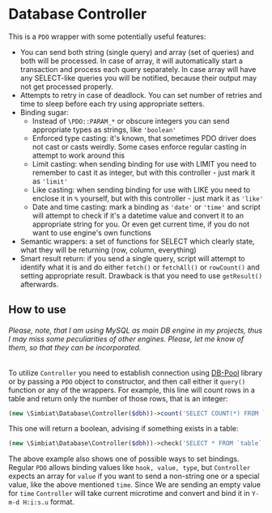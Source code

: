 # Database Controller

This is a `PDO` wrapper with some potentially useful features:
- You can send both string (single query) and array (set of queries) and both will be processed. In case of array, it will automatically start a transaction and process each query separately. In case array will have any SELECT-like queries you will be notified, because their output may not get processed properly.
- Attempts to retry in case of deadlock. You can set number of retries and time to sleep before each try using appropriate setters.
- Binding sugar:
    - Instead of `\PDO::PARAM_*` or obscure integers you can send appropriate types as strings, like `'boolean'`
    - Enforced type casting: it's known, that sometimes PDO driver does not cast or casts weirdly. Some cases enforce regular casting in attempt to work around this
    - Limit casting: when sending binding for use with LIMIT you need to remember to cast it as integer, but with this controller - just mark it as `'limit'`
    - Like casting: when sending binding for use with LIKE you need to enclose it in `%` yourself, but with this controller - just mark it as `'like'`
    - Date and time casting: mark a binding as `'date'` or `'time'` and script will attempt to check if it's a datetime value and convert it to an appropriate string for you. Or even get current time, if you do not want to use engine's own functions
- Semantic wrappers: a set of functions for SELECT which clearly state, what they will be returning (row, column, everything)
- Smart result return: if you send a single query, script will attempt to identify what it is and do either `fetch()` or `fetchAll()` or `rowCount()` and setting appropriate result. Drawback is that you need to use `getResult()` afterwards.

## How to use

###### *Please, note, that I am using MySQL as main DB engine in my projects, thus I may miss some peculiarities of other engines. Please, let me know of them, so that they can be incorporated.*

To utilize `Controller` you need to establish connection using [DB-Pool](https://github.com/Simbiat/db-pool) library or by passing a `PDO` object to constructor, and then call either it `query()` function or any of the wrappers. For example, this line will count rows in a table and return only the number of those rows, that is an integer:

```php
(new \Simbiat\Database\Controller($dbh))->count('SELECT COUNT(*) FROM `table`');
```

This one will return a boolean, advising if something exists in a table:

```php
(new \Simbiat\Database\Controller($dbh))->check('SELECT * FROM `table` WHERE `time`=:value', [':value'=>['', 'time']]);
```

The above example also shows one of possible ways to set bindings. Regular `PDO` allows binding values like `hook, value, type`, but `Controller` expects an array for `value` if you want to send a non-string one or a special value, like the above mentioned `time`. Since We are sending an empty value for `time` `Controller` will take current microtime and convert and bind it in `Y-m-d H:i:s.u` format.